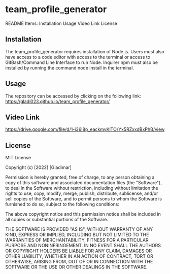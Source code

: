 # team_profile_generator
README Items:
Installation
Usage
Video Link
License


## Installation
The team_profile_generator requires installation of Node.js. Users must also have access to a code editor with access to the terminal or access to GitBash/Command Line Interface to run Node. Inquirer npm must also be installed by running the command node install in the terminal.
## Usage
The repository can be accessed by clicking on the following link:
https://gladi023.github.io/team_profile_generator/
## Video Link
https://drive.google.com/file/d/1-i36I8p_eackmyKlTOrYx5RZxxdBxPhB/view

## License
MIT License

Copyright (c) [2022] [Gladimar]

Permission is hereby granted, free of charge, to any person obtaining a copy
of this software and associated documentation files (the "Software"), to deal
in the Software without restriction, including without limitation the rights
to use, copy, modify, merge, publish, distribute, sublicense, and/or sell
copies of the Software, and to permit persons to whom the Software is
furnished to do so, subject to the following conditions:

The above copyright notice and this permission notice shall be included in all
copies or substantial portions of the Software.

THE SOFTWARE IS PROVIDED "AS IS", WITHOUT WARRANTY OF ANY KIND, EXPRESS OR
IMPLIED, INCLUDING BUT NOT LIMITED TO THE WARRANTIES OF MERCHANTABILITY,
FITNESS FOR A PARTICULAR PURPOSE AND NONINFRINGEMENT. IN NO EVENT SHALL THE
AUTHORS OR COPYRIGHT HOLDERS BE LIABLE FOR ANY CLAIM, DAMAGES OR OTHER
LIABILITY, WHETHER IN AN ACTION OF CONTRACT, TORT OR OTHERWISE, ARISING FROM,
OUT OF OR IN CONNECTION WITH THE SOFTWARE OR THE USE OR OTHER DEALINGS IN THE
SOFTWARE.